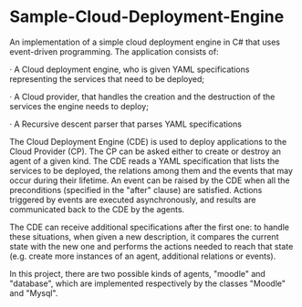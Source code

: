 # Sample-Cloud-Deployment-Engine
An implementation of a simple cloud deployment engine in C# that uses event-driven programming. The application consists of:

· A Cloud deployment engine, who is given YAML specifications representing the services that need to be deployed;

· A Cloud provider, that handles the creation and the destruction of the services the engine needs to deploy;

· A Recursive descent parser that parses YAML specifications

The Cloud Deployment Engine (CDE) is used to deploy applications to the Cloud Provider (CP). The CP can be asked either to create or destroy an agent of a given kind. The CDE reads a YAML specification that lists the services to be deployed, the relations among them and the events that may occur during their lifetime. An event can be raised by the CDE when all the preconditions (specified in the "after" clause) are satisfied. Actions triggered by events are executed asynchronously, and results are communicated back to the CDE by the agents. 

The CDE can receive additional specifications after the first one: to handle these situations, when given a new description, it compares the current state with the new one and performs the actions needed to reach that state (e.g. create more instances of an agent, additional relations or events).

In this project, there are two possible kinds of agents, "moodle" and "database", which are implemented respectively by the classes "Moodle" and "Mysql". 
